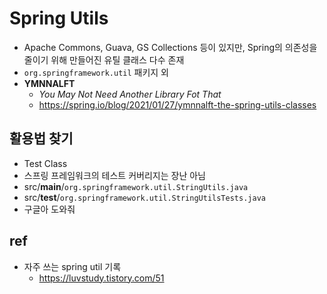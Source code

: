 # Spring Utils
- Apache Commons, Guava, GS Collections 등이 있지만, Spring의 의존성을 줄이기 위해 만들어진 유틸 클래스 다수 존재
- `org.springframework.util` 패키지 외
- **YMNNALFT**
  * *You May Not Need Another Library Fot That*
  * https://spring.io/blog/2021/01/27/ymnnalft-the-spring-utils-classes

## 활용법 찾기
- Test Class
- 스프링 프레임워크의 테스트 커버리지는 장난 아님
- src/**main**/`org.springframework.util.StringUtils.java`
- src/**test**/`org.springframework.util.StringUtilsTests.java`
- 구글아 도와줘

## ref
- 자주 쓰는 spring util 기록
  * https://luvstudy.tistory.com/51
